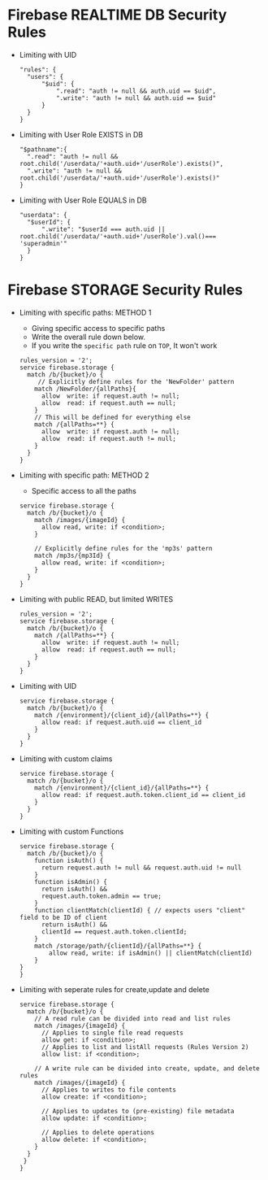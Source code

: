 # Firebase REALTIME DB Security Rules

- Limiting with UID
  ```console
  "rules": {
  	"users": {
  		"$uid": {
  			".read": "auth != null && auth.uid == $uid",
  			".write": "auth != null && auth.uid == $uid"
  		}
  	}
  }
  ```

- Limiting with User Role EXISTS in DB
  ```console
  "$pathname":{
  	".read": "auth != null && root.child('/userdata/'+auth.uid+'/userRole').exists()",
  	".write": "auth != null && root.child('/userdata/'+auth.uid+'/userRole').exists()"
  }
  ```

- Limiting with User Role EQUALS in DB
  ```console
  "userdata": {
  	"$userId": {
  		".write": "$userId === auth.uid || root.child('/userdata/'+auth.uid+'/userRole').val()=== 'superadmin'"
  	}
  }
  ```

# Firebase STORAGE Security Rules

- Limiting with specific paths: METHOD 1
  - Giving specific access to specific paths
  - Write the overall rule down below.
  - If you write the `specific path` rule on `TOP`, It won't work

  ```console
  rules_version = '2';
  service firebase.storage {
    match /b/{bucket}/o {
       // Explicitly define rules for the 'NewFolder' pattern
      match /NewFolder/{allPaths}{
        allow  write: if request.auth != null;
        allow  read: if request.auth == null;
      }
      // This will be defined for everything else
      match /{allPaths=**} {
        allow  write: if request.auth != null;
        allow  read: if request.auth != null;
      }
    }
  }
  ```

- Limiting with specific path: METHOD 2
  - Specific access to all the paths
  ```console
  service firebase.storage {
    match /b/{bucket}/o {
      match /images/{imageId} {
        allow read, write: if <condition>;
      }

      // Explicitly define rules for the 'mp3s' pattern
      match /mp3s/{mp3Id} {
        allow read, write: if <condition>;
      }
    }
  }
  ```

- Limiting with public READ, but limited WRITES
    ```console
    rules_version = '2';
    service firebase.storage {
      match /b/{bucket}/o {
        match /{allPaths=**} {
          allow  write: if request.auth != null;
          allow  read: if request.auth == null;
        }
      }
    }
    ```

- Limiting with UID
  ```console
  service firebase.storage {
    match /b/{bucket}/o {
      match /{environment}/{client_id}/{allPaths=**} {
        allow read: if request.auth.uid == client_id
      }
    }
  }
  ```

- Limiting with custom claims
  ```console
  service firebase.storage {
    match /b/{bucket}/o {
      match /{environment}/{client_id}/{allPaths=**} {
        allow read: if request.auth.token.client_id == client_id
      }
    }
  }
  ```

- Limiting with custom Functions
  ```console
  service firebase.storage {
    match /b/{bucket}/o {
      function isAuth() {
        return request.auth != null && request.auth.uid != null
      }
      function isAdmin() {
        return isAuth() &&
        request.auth.token.admin == true;
      }
      function clientMatch(clientId) { // expects users "client" field to be ID of client
        return isAuth() &&
        clientId == request.auth.token.clientId;
      }
      match /storage/path/{clientId}/{allPaths=**} {
          allow read, write: if isAdmin() || clientMatch(clientId)
      }
  }
  }
  ```

- Limiting with seperate rules for create,update and delete
  ```console
  service firebase.storage {
    match /b/{bucket}/o {
      // A read rule can be divided into read and list rules
      match /images/{imageId} {
        // Applies to single file read requests
        allow get: if <condition>;
        // Applies to list and listAll requests (Rules Version 2)
        allow list: if <condition>;

      // A write rule can be divided into create, update, and delete rules
      match /images/{imageId} {
        // Applies to writes to file contents
        allow create: if <condition>;

        // Applies to updates to (pre-existing) file metadata
        allow update: if <condition>;

        // Applies to delete operations
        allow delete: if <condition>;
      }
    }
   }
  }
  ```